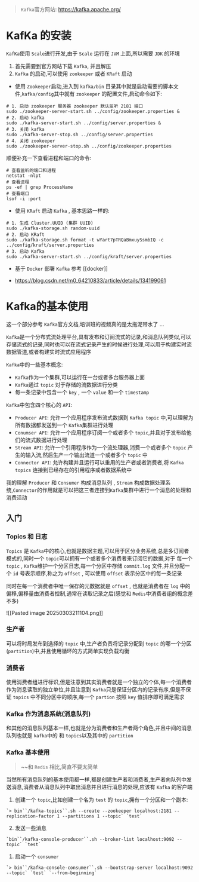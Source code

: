 >`Kafka`官方网站: https://kafka.apache.org/

# KafKa 的安装

 `KafKa`使用 `Scale`进行开发,由于 `Scale` 运行在 `JVM` 上面,所以需要 `JDK` 的环境

1. 首先需要到官方网站下载 `Kafka`, 并且解压
2. `Kafka` 的启动,可以使用 `zookeeper` 或者 `KRaft` 启动

- 使用 `Zookeeper`启动,进入到 `kafka/bin` 目录其中就是启动需要的脚本文件,`kafka/config`其中就有 `zookeeper` 的配置文件,启动命令如下:
```shell
# 1. 启动 zookeeper 服务器 zookeeper 默认监听 2181 端口
sudo ./zookeeper-server-start.sh ../config/zookeeper.properties &
# 2. 启动 kafka
sudo ./kafka-server-start.sh ../config/server.properties & 
# 3. 关闭 kafka
sudo ./kafka-server-stop.sh ../config/server.properties
# 4. 关闭 zookeeper
sudo ./zookeeper-server-stop.sh ../config/zookeeper.properties
```
顺便补充一下查看进程和端口的命令:
```shell
# 查看监听的端口和进程
netstat -nlpt
# 查看进程
ps -ef | grep ProcessName
# 查看端口
lsof -i :port
```

- 使用 `KRaft` 启动 `Kafka` , 基本思路一样的:
```shell
# 1. 生成 Cluster.UUID (集群 UUID)
sudo ./kafka-storage.sh random-uuid
# 2. 启动 KRaft
sudo ./kafka-storage.sh format -t wYart7pTRQaBmxuySsmbIQ -c ../config/kraft/server.properties 
# 3. 启动 Kafka
sudo ./kafka-server-start.sh ../config/kraft/server.properties
```

- 基于 `Docker` 部署 `Kafka`
参考 [[docker]]

- https://blog.csdn.net/m0_64210833/article/details/134199061

# Kafka的基本使用

这一个部分参考 `Kafka`官方文档,培训班的视频真的是太拖泥带水了 ...

`Kafka`是一个分布式流处理平台,具有发布和订阅流式的记录,和消息队列类似,可以存储流式的记录,同时也可以在流式记录产生的时候进行处理,可以用于构建实时流数据管道,或者构建实时流式应用程序

`Kafka`中的一些基本概念:
- `Kafka`作为一个集群,可以运行在一台或者多台服务器上面
- `Kafka`通过 `topic` 对于存储的流数据进行分类
- 每一条记录中包含一个 `key` , 一个 `value` 和一个 `timestamp`

`Kafka`中包含四个核心的 `API`: 
- `Producer API`: 允许一个应用程序发布流式数据到 `Kafka topic` 中,可以理解为所有数据都发送到一个 `Kafka`集群进行处理
- `Conumser API`: 允许一个应用程序订阅一个或者多个 `topic`,并且对于发布给他们的流式数据进行处理
- `Stream API`: 允许一个引用程序作为一个流处理器,消费一个或者多个 `topic` 产生的输入流,然后生产一个输出流道一个或者多个 `topic` 中
- `Connector API`: 允许构建并且运行可以重用的生产者或者消费者,将 `Kafka topics` 连接到已经存在的引用程序或者数据系统中

我的理解 `Producer` 和 `Consumer` 构成消息队列 , `Stream` 构成数据处理系统,`Connector`的作用就是可以把这三者连接到`Kafka`集群中进行一个消息的处理和消费活动

## 入门
### Topics 和 日志
`Topics` 是 `Kafka`中的核心,也就是数据主题,可以用于区分业务系统,总是多订阅者模式的,同时一个 `topic`可以拥有一个或者多个消费者来订阅它的数据,对于 每一个 `topic` , `Kafka`维护一个分区日志,每一个分区中存储 `commit.log` 文件,并且分配一个 `id` 号表示顺序,称之为 `offset` , 可以使用 `offset` 表示分区中的每一条记录

同时在每一个消费者中唯一保存的元数据就是 `offset` , 也就是消费者在 `log` 中的偏移,偏移量由消费者控制,通常在读取记录之后(感觉和 `Redis`中消费者组的概念差不多)


![[Pasted image 20250303211104.png]]

### 生产者

可以将时局发布到选择的 `topic` 中,生产者负责将记录分配到 `topic` 的哪一个分区(`partition`)中,并且使用循环的方式简单实现负载均衡

### 消费者

使用消费者组进行标识,但是注意到其实消费者就是一个独立的个体,每一个消费者作为消息读取的独立单位,并且注意到 `Kafka`只是保证分区内的记录有序,但是不保证 `topics` 中不同分区中的顺序,每一个 `partion` 按照 `key` 值排序即可满足需求

### Kafka 作为消息系统(消息队列)

和其他的消息队列基本一样,也就是分为消费者和生产者两个角色,并且中间的消息队列也就是 `kafka`中的  和 `topics`以及其中的 `partition`


### Kafka 基本使用
> ~~和 `Redis` 相比,简直不要太简单

当然所有消息队列的基本使用都一样,都是创建生产者和消费者,生产者向队列中发送消息,消费者从消息队列中取出消息并且进行消息的处理,应该有 `Kafka` 的客户端

1. 创建一个 `topic`,比如创建一个名为 `test` 的 `topic`,拥有一个分区和一个副本:
```shell
`> bin``/kafka-topics``.sh --create --zookeeper localhost:2181 --replication-factor 1 --partitions 1 --topic` `test`
```
2. 发送一些消息
```shell
`bin``/kafka-console-producer``.sh --broker-list localhost:9092 --topic` `test`
```
1. 启动一个 `consumer`
```
`> bin``/kafka-console-consumer``.sh --bootstrap-server localhost:9092 --topic` `test` `--from-beginning`
```
